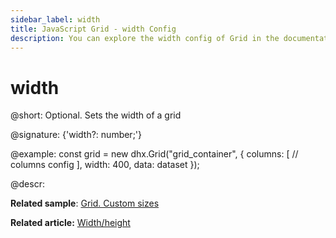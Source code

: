 ```yaml
---
sidebar_label: width
title: JavaScript Grid - width Config 
description: You can explore the width config of Grid in the documentation of the DHTMLX JavaScript UI library. Browse developer guides and API reference, try out code examples and live demos, and download a free 30-day evaluation version of DHTMLX Suite.
---
```


# width

@short: Optional. Sets the width of a grid

@signature: {'width?: number;'}

@example:
const grid = new dhx.Grid("grid_container", {
	columns: [
		// columns config
	],
	width: 400, 
	data: dataset
});

@descr:

**Related sample**: [Grid. Custom sizes](https://snippet.dhtmlx.com/ffxj6se0)

**Related article:** [Width/height](grid/configuration.md#widthheight)

